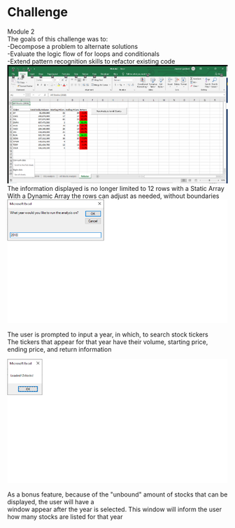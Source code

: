 # Challenge
Module 2
<br/>
The goals of this challenge was to:
<br/>
-Decompose a problem to alternate solutions<br/>
-Evaluate the logic flow of for loops and conditionals<br/>
-Extend pattern recognition skills to refactor existing code
<br/>
![2018 Stocks](https://github.com/Shannon-Goddard/Module-2-/blob/master/2018%20Stocks.png)
<br/>
The information displayed is no longer limited to 12 rows with a Static Array<br/>
With a Dynamic Array the rows can adjust as needed, without boundaries
![Input Year](https://github.com/Shannon-Goddard/Module-2-/blob/master/Input%20Year.png)

The user is prompted to input a year, in which, to search stock tickers<br/>
The tickers that appear for that year have their volume, starting price, ending price, and return information

![Stocks Loaded](https://github.com/Shannon-Goddard/Module-2-/blob/master/Stocks%20Loaded.png)

As a bonus feature, because of the "unbound" amount of stocks that can be displayed, the user will have a<br/>
window appear after the year is selected. This window will inform the user how many stocks are listed for that year
